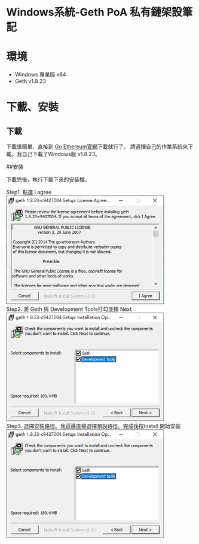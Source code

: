 # Windows系統-Geth PoA 私有鏈架設筆記
# 環境

- Windows 專業版 x64
- Geth v1.8.23

# 下載、安裝
## 下載

下載很簡單，直接到 [Go Ethereum官網](https://geth.ethereum.org/downloads/)下載就行了。
請選擇自己的作業系統來下載。我自己下載了Windows版 v1.8.23。

##安裝

下載完後，執行下載下來的安裝檔。

Step1. 點選 I agree  
![step1](img/install1.png)  
Step2. 將 Geth 與 Development Tools打勾並按 Next  
![step2](img/install2.png)  
Step3. 選擇安裝路徑。我這邊直接選擇預設路徑。完成後按Install 開始安裝  
![step3](img/install2.png)  

